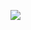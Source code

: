 [![](https://github-readme-stats.vercel.app/api?username=aegooby)](https://github.com/anuraghazra/github-readme-stats)
